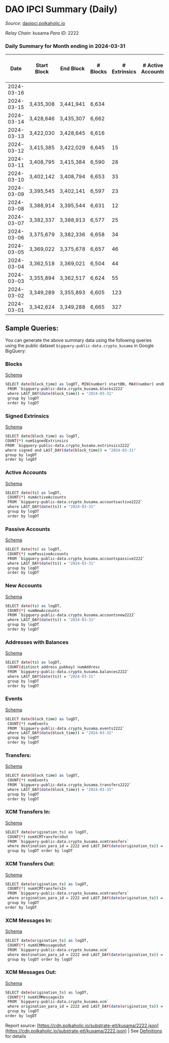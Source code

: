 # DAO IPCI Summary (Daily)

_Source_: [daoipci.polkaholic.io](https://daoipci.polkaholic.io)

*Relay Chain*: kusama
*Para ID*: 2222



### Daily Summary for Month ending in 2024-03-31


| Date    | Start Block | End Block | # Blocks | # Extrinsics | # Active Accounts | # Passive Accounts | # New Accounts | # Addresses | # Events  | # Transfers ($USD) | # XCM Transfers In ($USD) | # XCM Transfers Out ($USD) | # XCM In | # XCM Out | Issues |
|---------|-------------|-----------|----------|--------------|-------------------|--------------------|----------------|-------------|-----------|--------------------|---------------------------|----------------------------|----------|-----------|--------|
| 2024-03-16 |  |  |  |  |  |  |  |  |  |   |   |   |  |  |  |
| 2024-03-15 | 3,435,308 | 3,441,941 | 6,634 |  |  |  |  | 905 | 33,170 |   |   |   |  |  |  |
| 2024-03-14 | 3,428,646 | 3,435,307 | 6,662 |  |  |  |  | 905 | 33,310 |   |   |   |  |  |  |
| 2024-03-13 | 3,422,030 | 3,428,645 | 6,616 |  |  |  |  | 905 | 33,084 |   |   |   |  |  |  |
| 2024-03-12 | 3,415,385 | 3,422,029 | 6,645 | 15 |  |  |  | 905 | 33,300 |   |   |   |  |  |  |
| 2024-03-11 | 3,408,795 | 3,415,384 | 6,590 | 28 |  |  |  | 905 | 33,090 |   |   |   |  |  |  |
| 2024-03-10 | 3,402,142 | 3,408,794 | 6,653 | 33 |  |  |  | 905 | 33,430 |   |   |   |  |  |  |
| 2024-03-09 | 3,395,545 | 3,402,141 | 6,597 | 23 |  |  |  | 905 | 33,100 |   |   |   |  |  |  |
| 2024-03-08 | 3,388,914 | 3,395,544 | 6,631 | 12 |  |  |  | 905 | 33,215 |   |   |   |  |  |  |
| 2024-03-07 | 3,382,337 | 3,388,913 | 6,577 | 25 |  |  |  | 905 | 33,010 |   |   |   |  |  |  |
| 2024-03-06 | 3,375,679 | 3,382,336 | 6,658 | 34 |  |  |  | 905 | 33,464 |   |   |   |  |  |  |
| 2024-03-05 | 3,369,022 | 3,375,678 | 6,657 | 46 |  |  |  | 905 | 33,515 |   |   |   |  |  |  |
| 2024-03-04 | 3,362,518 | 3,369,021 | 6,504 | 44 |  |  |  | 905 | 32,740 |   |   |   |  |  |  |
| 2024-03-03 | 3,355,894 | 3,362,517 | 6,624 | 55 |  |  |  | 905 | 33,395 |   |   |   |  |  |  |
| 2024-03-02 | 3,349,289 | 3,355,893 | 6,605 | 123 |  |  |  | 905 | 33,640 |   |   |   |  |  |  |
| 2024-03-01 | 3,342,624 | 3,349,288 | 6,665 | 327 |  |  |  | 905 | 34,960 |   |   |   |  |  |  |

## Sample Queries:
You can generate the above summary data using the following queries using the public dataset `bigquery-public-data.crypto_kusama` in Google BigQuery:


### Blocks 

[Schema](https://github.com/colorfulnotion/substrate-etl/blob/main/schema/blocks.json)

```bash
SELECT date(block_time) as logDT, MIN(number) startBN, MAX(number) endBN, COUNT(*) numBlocks 
 FROM `bigquery-public-data.crypto_kusama.blocks2222`  
 where LAST_DAY(date(block_time)) = "2024-03-31" 
 group by logDT 
 order by logDT
```

### Signed Extrinsics 

[Schema](https://github.com/colorfulnotion/substrate-etl/blob/main/schema/extrinsics.json)

```bash
SELECT date(block_time) as logDT, 
COUNT(*) numSignedExtrinsics 
FROM `bigquery-public-data.crypto_kusama.extrinsics2222`  
where signed and LAST_DAY(date(block_time)) = "2024-03-31" 
group by logDT 
order by logDT
```

### Active Accounts 

[Schema](https://github.com/colorfulnotion/substrate-etl/blob/main/schema/accountsactive.json)

```bash
SELECT date(ts) as logDT, 
 COUNT(*) numActiveAccounts 
 FROM `bigquery-public-data.crypto_kusama.accountsactive2222` 
 where LAST_DAY(date(ts)) = "2024-03-31" 
 group by logDT 
 order by logDT
```

### Passive Accounts 

[Schema](https://github.com/colorfulnotion/substrate-etl/blob/main/schema/accountspassive.json)

```bash
SELECT date(ts) as logDT, 
 COUNT(*) numPassiveAccounts 
 FROM `bigquery-public-data.crypto_kusama.accountspassive2222` 
 where LAST_DAY(date(ts)) = "2024-03-31" 
 group by logDT 
 order by logDT
```

### New Accounts 

[Schema](https://github.com/colorfulnotion/substrate-etl/blob/main/schema/accountsnew.json)

```bash
SELECT date(ts) as logDT, 
 COUNT(*) numNewAccounts 
 FROM `bigquery-public-data.crypto_kusama.accountsnew2222` 
 where LAST_DAY(date(ts)) = "2024-03-31" 
 group by logDT
 order by logDT
```

### Addresses with Balances 

[Schema](https://github.com/colorfulnotion/substrate-etl/blob/main/schema/balances.json)

```bash
SELECT date(ts) as logDT,
 COUNT(distinct address_pubkey) numAddress 
 FROM `bigquery-public-data.crypto_kusama.balances2222` 
 where LAST_DAY(date(ts)) = "2024-03-31" 
 group by logDT 
 order by logDT
```

### Events 

[Schema](https://github.com/colorfulnotion/substrate-etl/blob/main/schema/events.json)

```bash
SELECT date(block_time) as logDT, 
 COUNT(*) numEvents 
 FROM `bigquery-public-data.crypto_kusama.events2222` 
 where LAST_DAY(date(block_time)) = "2024-03-31" 
 group by logDT 
 order by logDT
```

### Transfers:

[Schema](https://github.com/colorfulnotion/substrate-etl/blob/main/schema/transfers.json)

```bash
SELECT date(block_time) as logDT, 
 COUNT(*) numEvents 
 FROM `bigquery-public-data.crypto_kusama.transfers2222` 
 where LAST_DAY(date(block_time)) = "2024-03-31" 
 group by logDT 
 order by logDT
```

### XCM Transfers In: 

[Schema](https://github.com/colorfulnotion/substrate-etl/blob/main/schema/xcmtransfers.json)

```bash
SELECT date(origination_ts) as logDT, 
 COUNT(*) numXCMTransfersOut 
 FROM `bigquery-public-data.crypto_kusama.xcmtransfers` 
 where destination_para_id = 2222 and LAST_DAY(date(origination_ts)) = "2024-03-31" 
 group by logDT order by logDT
```

### XCM Transfers Out: 

[Schema](https://github.com/colorfulnotion/substrate-etl/blob/main/schema/xcmtransfers.json)

```bash
SELECT date(origination_ts) as logDT, 
 COUNT(*) numXCMTransfersIn 
 FROM `bigquery-public-data.crypto_kusama.xcmtransfers` 
 where origination_para_id = 2222 and LAST_DAY(date(origination_ts)) = "2024-03-31" 
 group by logDT 
order by logDT
```

### XCM Messages In: 

[Schema](https://github.com/colorfulnotion/substrate-etl/blob/main/schema/xcm.json)

```bash
SELECT date(origination_ts) as logDT, 
 COUNT(*) numXCMMessagesOut 
 FROM `bigquery-public-data.crypto_kusama.xcm` 
 where destination_para_id = 2222 and LAST_DAY(date(origination_ts)) = "2024-03-31" 
 group by logDT order by logDT
```

### XCM Messages Out: 

[Schema](https://github.com/colorfulnotion/substrate-etl/blob/main/schema/xcm.json)

```bash
SELECT date(origination_ts) as logDT, 
 COUNT(*) numXCMMessagesIn 
 FROM `bigquery-public-data.crypto_kusama.xcm` 
 where origination_para_id = 2222 and LAST_DAY(date(origination_ts)) = "2024-03-31" 
 group by logDT 
order by logDT
```


Report source: [https://cdn.polkaholic.io/substrate-etl/kusama/2222.json](https://cdn.polkaholic.io/substrate-etl/kusama/2222.json) | See [Definitions](/DEFINITIONS.md) for details
